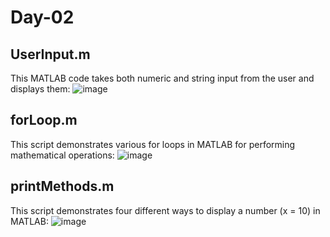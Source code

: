 # Day-02

## UserInput.m ##

This MATLAB code takes both numeric and string input from the user and displays them:
![image](https://github.com/user-attachments/assets/af4b4a95-2d1f-4db0-b8d9-301988fe11bc)

## forLoop.m ##

This script demonstrates various for loops in MATLAB for performing mathematical operations:
![image](https://github.com/user-attachments/assets/284666b9-0310-4074-bb0a-f4661554f0d8)

## printMethods.m ##

This script demonstrates four different ways to display a number (x = 10) in MATLAB:
![image](https://github.com/user-attachments/assets/81f0aec8-9998-4c1c-9c5f-2e26128f0701)



